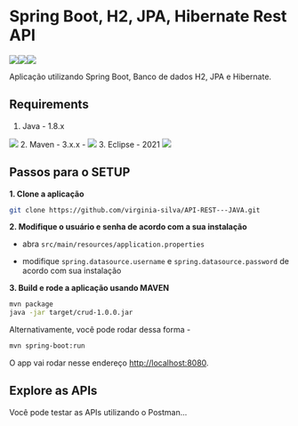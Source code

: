 # Spring Boot, H2, JPA, Hibernate Rest API

<img src="https://img.shields.io/badge/Spring-6DB33F?style=for-the-badge&logo=spring&logoColor=white"/><img src="https://img.shields.io/badge/Spring_Boot-F2F4F9?style=for-the-badge&logo=spring-boot"/><img src = "https://img.shields.io/badge/Hibernate-59666C?style=for-the-badge&logo=Hibernate&logoColor=white"/>

Aplicação utilizando Spring Boot, Banco de dados H2, JPA e Hibernate.

## Requirements

1. Java - 1.8.x
<img src = "https://img.shields.io/badge/Java-ED8B00?style=for-the-badge&logo=java&logoColor=white"/>
2. Maven - 3.x.x - 
<img src="https://img.shields.io/badge/apache_maven-C71A36?style=for-the-badge&logo=apachemaven&logoColor=white" />
3. Eclipse - 2021
<img src= "https://img.shields.io/badge/Eclipse-2C2255?style=for-the-badge&logo=eclipse&logoColor=white"/>

## Passos para o SETUP

**1. Clone a aplicação**

```bash
git clone https://github.com/virginia-silva/API-REST---JAVA.git
```

**2. Modifique o usuário e senha de acordo com a sua instalação**

+ abra `src/main/resources/application.properties`

+ modifique `spring.datasource.username` e `spring.datasource.password` de acordo com sua instalação

**3. Build e rode a aplicação usando MAVEN**

```bash
mvn package
java -jar target/crud-1.0.0.jar
```

Alternativamente, você pode rodar dessa forma -

```bash
mvn spring-boot:run
```

O app vai rodar nesse endereço <http://localhost:8080>.

## Explore as APIs

Você pode testar as APIs utilizando o Postman...
